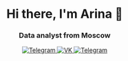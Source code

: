 <div id="header" align="center">
	<h1>Hi there, I'm Arina 👋</h1>
	<h3>Data analyst from Moscow</h3>
</div>
<div id="socials" align="center">
	<a href="https://t.me/chaarse">
		<img src="https://img.shields.io/badge/Telegram-blue?style=for-the-badge&logo=telegram&logoColor=white" alt="Telegram"/>
	</a>
	<a href="https://vk.com/chaarse">
		<img src="https://img.shields.io/badge/VK-blue?style=for-the-badge&logo=vk&logoColor=white" alt="VK"/>
	</a>
	<a href="telegram-url">
		<img src="https://img.shields.io/badge/Telegram-blue?style=for-the-badge&logo=telegram&logoColor=white" alt="Telegram"/>
	</a>
</div>

<!--
**chaarse/chaarse** is a ✨ _special_ ✨ repository because its `README.md` (this file) appears on your GitHub profile.

Here are some ideas to get you started:

- 🔭 I’m currently working on ...
- 🌱 I’m currently learning ...
- 👯 I’m looking to collaborate on ...
- 🤔 I’m looking for help with ...
- 💬 Ask me about ...
- 📫 How to reach me: ...
- 😄 Pronouns: ...
- ⚡ Fun fact: ...
-->
